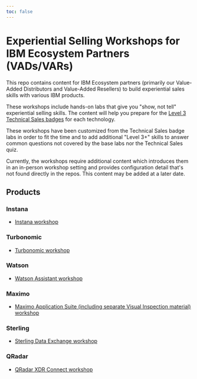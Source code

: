 ```yaml
---
toc: false
---
```


# Experiential Selling Workshops for IBM Ecosystem Partners (VADs/VARs)

This repo contains content for IBM Ecosystem partners (primarily our Value-Added Distributors and Value-Added Resellers) to build experiential sales skills with various IBM products.

These workshops include hands-on labs that give you "show, not tell" experiential selling skills. The content will help you prepare for the [Level 3 Technical Sales badges](https://ibm.seismic.com/Link/Content/DCGX2M377qBM38TMpQ7DB3WVmQg8) for each technology.

These workshops have been customized from the Technical Sales badge labs in order to fit the time and to add additional "Level 3+" skills to answer common questions not covered by the base labs nor the Technical Sales quiz.

Currently, the workshops require additional content which introduces them in an in-person workshop setting and provides configuration detail that's not found directly in the repos. This content may be added at a later date.

<QuizAlert text="Pay special attention to information enclosed in notes like this because they will be important for the L3 quiz" />

## Products

### Instana

- [Instana workshop](/instana/)

### Turbonomic

- [Turbonomic workshop](/turbonomic/)

### Watson

- [Watson Assistant workshop](/watson)

### Maximo

- [Maximo Application Suite (including separate Visual Inspection material) workshop](/maximo)

### Sterling

- [Sterling Data Exchange workshop](/sterling)

### QRadar

- [QRadar XDR Connect workshop](/qradar)
